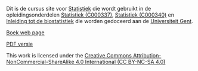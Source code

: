 Dit is de cursus site voor [Statistiek](https://statomics.github.io/sbc21) die wordt gebruikt in de opleidingsonderdelen
 [Statistiek (C000337)](https://studiegids.ugent.be/2021/NL/studiefiches/C000337.pdf), [Statistiek (C000340)](https://studiegids.ugent.be/2021/NL/studiefiches/C000340.pdf) en [Inleiding tot de biostatistiek](https://studiegids.ugent.be/2021/NL/studiefiches/D013106.pdf) die worden gedoceerd aan de [Universiteit Gent](https://www.ugent.be).

[Boek web page](https://statomics.github.io/sbc21)

[PDF versie](https://statomics.github.io/sbc21)

This work is licensed under the [Creative Commons Attribution-NonCommercial-ShareAlike 4.0 International (CC BY-NC-SA 4.0)](https://creativecommons.org/licenses/by-nc-sa/4.0)

